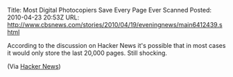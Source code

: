 Title: Most Digital Photocopiers Save Every Page Ever Scanned
Posted: 2010-04-23 20:53Z
URL: http://www.cbsnews.com/stories/2010/04/19/eveningnews/main6412439.shtml

According to the discussion on Hacker News it's possible that in most cases it would only store the last 20,000 pages. Still shocking.

(Via [Hacker News](http://news.ycombinator.com/item?id=1282513))